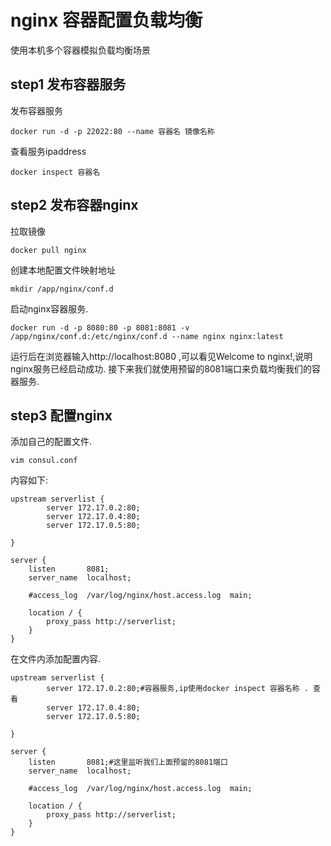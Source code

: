 # nginx 容器配置负载均衡
使用本机多个容器模拟负载均衡场景

## step1 发布容器服务
发布容器服务
```shell
docker run -d -p 22022:80 --name 容器名 镜像名称
```
查看服务ipaddress
```shell
docker inspect 容器名
```

## step2 发布容器nginx
拉取镜像
```shell
docker pull nginx
```

创建本地配置文件映射地址

```shell
mkdir /app/nginx/conf.d
```

启动nginx容器服务.
```shell
docker run -d -p 8080:80 -p 8081:8081 -v /app/nginx/conf.d:/etc/nginx/conf.d --name nginx nginx:latest
```

运行后在浏览器输入http://localhost:8080 ,可以看见Welcome to nginx!,说明 nginx服务已经启动成功.
接下来我们就使用预留的8081端口来负载均衡我们的容器服务.

## step3 配置nginx

添加自己的配置文件.
```shell
vim consul.conf
```
内容如下:
```shell
upstream serverlist {
        server 172.17.0.2:80;
        server 172.17.0.4:80;
        server 172.17.0.5:80;

}

server {
    listen       8081;
    server_name  localhost;

    #access_log  /var/log/nginx/host.access.log  main;

    location / {
        proxy_pass http://serverlist;
    }
}
```

在文件内添加配置内容.


```shell
upstream serverlist {
        server 172.17.0.2:80;#容器服务,ip使用docker inspect 容器名称 . 查看
        server 172.17.0.4:80;
        server 172.17.0.5:80;

}

server {
    listen       8081;#这里监听我们上面预留的8081端口
    server_name  localhost;

    #access_log  /var/log/nginx/host.access.log  main;

    location / {
        proxy_pass http://serverlist;
    }
}
```



